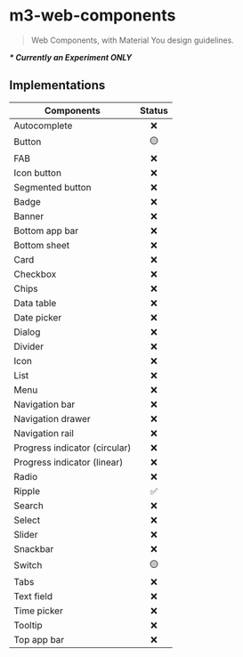 # m3-web-components

> Web Components, with Material You design guidelines.

**_\* Currently an Experiment ONLY_**

## Implementations

| Components                    | Status |
| ----------------------------- | :----: |
| Autocomplete                  |   ❌   |
| Button                        |   🟡   |
| FAB                           |   ❌   |
| Icon button                   |   ❌   |
| Segmented button              |   ❌   |
| Badge                         |   ❌   |
| Banner                        |   ❌   |
| Bottom app bar                |   ❌   |
| Bottom sheet                  |   ❌   |
| Card                          |   ❌   |
| Checkbox                      |   ❌   |
| Chips                         |   ❌   |
| Data table                    |   ❌   |
| Date picker                   |   ❌   |
| Dialog                        |   ❌   |
| Divider                       |   ❌   |
| Icon                          |   ❌   |
| List                          |   ❌   |
| Menu                          |   ❌   |
| Navigation bar                |   ❌   |
| Navigation drawer             |   ❌   |
| Navigation rail               |   ❌   |
| Progress indicator (circular) |   ❌   |
| Progress indicator (linear)   |   ❌   |
| Radio                         |   ❌   |
| Ripple                        |   ✅   |
| Search                        |   ❌   |
| Select                        |   ❌   |
| Slider                        |   ❌   |
| Snackbar                      |   ❌   |
| Switch                        |   🟡   |
| Tabs                          |   ❌   |
| Text field                    |   ❌   |
| Time picker                   |   ❌   |
| Tooltip                       |   ❌   |
| Top app bar                   |   ❌   |
